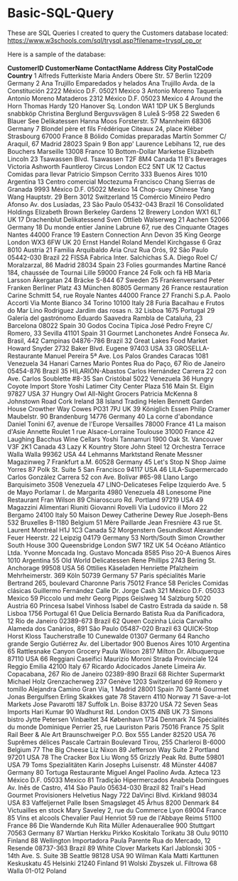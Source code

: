 # Basic-SQL-Query
These are SQL Queries I created to query the Customers database located: https://www.w3schools.com/sql/trysql.asp?filename=trysql_op_or

Here is a sample of the database:

<strong>CustomerID	CustomerName	ContactName	Address	City	PostalCode	Country</strong>
1	Alfreds Futterkiste	Maria Anders	Obere Str. 57	Berlin	12209	Germany
2	Ana Trujillo Emparedados y helados	Ana Trujillo	Avda. de la Constitución 2222	México D.F.	05021	Mexico
3	Antonio Moreno Taquería	Antonio Moreno	Mataderos 2312	México D.F.	05023	Mexico
4	Around the Horn	Thomas Hardy	120 Hanover Sq.	London	WA1 1DP	UK
5	Berglunds snabbköp	Christina Berglund	Berguvsvägen 8	Luleå	S-958 22	Sweden
6	Blauer See Delikatessen	Hanna Moos	Forsterstr. 57	Mannheim	68306	Germany
7	Blondel père et fils	Frédérique Citeaux	24, place Kléber	Strasbourg	67000	France
8	Bólido Comidas preparadas	Martín Sommer	C/ Araquil, 67	Madrid	28023	Spain
9	Bon app'	Laurence Lebihans	12, rue des Bouchers	Marseille	13008	France
10	Bottom-Dollar Marketse	Elizabeth Lincoln	23 Tsawassen Blvd.	Tsawassen	T2F 8M4	Canada
11	B's Beverages	Victoria Ashworth	Fauntleroy Circus	London	EC2 5NT	UK
12	Cactus Comidas para llevar	Patricio Simpson	Cerrito 333	Buenos Aires	1010	Argentina
13	Centro comercial Moctezuma	Francisco Chang	Sierras de Granada 9993	México D.F.	05022	Mexico
14	Chop-suey Chinese	Yang Wang	Hauptstr. 29	Bern	3012	Switzerland
15	Comércio Mineiro	Pedro Afonso	Av. dos Lusíadas, 23	São Paulo	05432-043	Brazil
16	Consolidated Holdings	Elizabeth Brown	Berkeley Gardens 12 Brewery	London	WX1 6LT	UK
17	Drachenblut Delikatessend	Sven Ottlieb	Walserweg 21	Aachen	52066	Germany
18	Du monde entier	Janine Labrune	67, rue des Cinquante Otages	Nantes	44000	France
19	Eastern Connection	Ann Devon	35 King George	London	WX3 6FW	UK
20	Ernst Handel	Roland Mendel	Kirchgasse 6	Graz	8010	Austria
21	Familia Arquibaldo	Aria Cruz	Rua Orós, 92	São Paulo	05442-030	Brazil
22	FISSA Fabrica Inter. Salchichas S.A.	Diego Roel	C/ Moralzarzal, 86	Madrid	28034	Spain
23	Folies gourmandes	Martine Rancé	184, chaussée de Tournai	Lille	59000	France
24	Folk och fä HB	Maria Larsson	Åkergatan 24	Bräcke	S-844 67	Sweden
25	Frankenversand	Peter Franken	Berliner Platz 43	München	80805	Germany
26	France restauration	Carine Schmitt	54, rue Royale	Nantes	44000	France
27	Franchi S.p.A.	Paolo Accorti	Via Monte Bianco 34	Torino	10100	Italy
28	Furia Bacalhau e Frutos do Mar	Lino Rodriguez	Jardim das rosas n. 32	Lisboa	1675	Portugal
29	Galería del gastrónomo	Eduardo Saavedra	Rambla de Cataluña, 23	Barcelona	08022	Spain
30	Godos Cocina Típica	José Pedro Freyre	C/ Romero, 33	Sevilla	41101	Spain
31	Gourmet Lanchonetes	André Fonseca	Av. Brasil, 442	Campinas	04876-786	Brazil
32	Great Lakes Food Market	Howard Snyder	2732 Baker Blvd.	Eugene	97403	USA
33	GROSELLA-Restaurante	Manuel Pereira	5ª Ave. Los Palos Grandes	Caracas	1081	Venezuela
34	Hanari Carnes	Mario Pontes	Rua do Paço, 67	Rio de Janeiro	05454-876	Brazil
35	HILARIÓN-Abastos	Carlos Hernández	Carrera 22 con Ave. Carlos Soublette #8-35	San Cristóbal	5022	Venezuela
36	Hungry Coyote Import Store	Yoshi Latimer	City Center Plaza 516 Main St.	Elgin	97827	USA
37	Hungry Owl All-Night Grocers	Patricia McKenna	8 Johnstown Road	Cork		Ireland
38	Island Trading	Helen Bennett	Garden House Crowther Way	Cowes	PO31 7PJ	UK
39	Königlich Essen	Philip Cramer	Maubelstr. 90	Brandenburg	14776	Germany
40	La corne d'abondance	Daniel Tonini	67, avenue de l'Europe	Versailles	78000	France
41	La maison d'Asie	Annette Roulet	1 rue Alsace-Lorraine	Toulouse	31000	France
42	Laughing Bacchus Wine Cellars	Yoshi Tannamuri	1900 Oak St.	Vancouver	V3F 2K1	Canada
43	Lazy K Kountry Store	John Steel	12 Orchestra Terrace	Walla Walla	99362	USA
44	Lehmanns Marktstand	Renate Messner	Magazinweg 7	Frankfurt a.M.	60528	Germany
45	Let's Stop N Shop	Jaime Yorres	87 Polk St. Suite 5	San Francisco	94117	USA
46	LILA-Supermercado	Carlos González	Carrera 52 con Ave. Bolívar #65-98 Llano Largo	Barquisimeto	3508	Venezuela
47	LINO-Delicateses	Felipe Izquierdo	Ave. 5 de Mayo Porlamar	I. de Margarita	4980	Venezuela
48	Lonesome Pine Restaurant	Fran Wilson	89 Chiaroscuro Rd.	Portland	97219	USA
49	Magazzini Alimentari Riuniti	Giovanni Rovelli	Via Ludovico il Moro 22	Bergamo	24100	Italy
50	Maison Dewey	Catherine Dewey	Rue Joseph-Bens 532	Bruxelles	B-1180	Belgium
51	Mère Paillarde	Jean Fresnière	43 rue St. Laurent	Montréal	H1J 1C3	Canada
52	Morgenstern Gesundkost	Alexander Feuer	Heerstr. 22	Leipzig	04179	Germany
53	North/South	Simon Crowther	South House 300 Queensbridge	London	SW7 1RZ	UK
54	Océano Atlántico Ltda.	Yvonne Moncada	Ing. Gustavo Moncada 8585 Piso 20-A	Buenos Aires	1010	Argentina
55	Old World Delicatessen	Rene Phillips	2743 Bering St.	Anchorage	99508	USA
56	Ottilies Käseladen	Henriette Pfalzheim	Mehrheimerstr. 369	Köln	50739	Germany
57	Paris spécialités	Marie Bertrand	265, boulevard Charonne	Paris	75012	France
58	Pericles Comidas clásicas	Guillermo Fernández	Calle Dr. Jorge Cash 321	México D.F.	05033	Mexico
59	Piccolo und mehr	Georg Pipps	Geislweg 14	Salzburg	5020	Austria
60	Princesa Isabel Vinhoss	Isabel de Castro	Estrada da saúde n. 58	Lisboa	1756	Portugal
61	Que Delícia	Bernardo Batista	Rua da Panificadora, 12	Rio de Janeiro	02389-673	Brazil
62	Queen Cozinha	Lúcia Carvalho	Alameda dos Canàrios, 891	São Paulo	05487-020	Brazil
63	QUICK-Stop	Horst Kloss	Taucherstraße 10	Cunewalde	01307	Germany
64	Rancho grande	Sergio Gutiérrez	Av. del Libertador 900	Buenos Aires	1010	Argentina
65	Rattlesnake Canyon Grocery	Paula Wilson	2817 Milton Dr.	Albuquerque	87110	USA
66	Reggiani Caseifici	Maurizio Moroni	Strada Provinciale 124	Reggio Emilia	42100	Italy
67	Ricardo Adocicados	Janete Limeira	Av. Copacabana, 267	Rio de Janeiro	02389-890	Brazil
68	Richter Supermarkt	Michael Holz	Grenzacherweg 237	Genève	1203	Switzerland
69	Romero y tomillo	Alejandra Camino	Gran Vía, 1	Madrid	28001	Spain
70	Santé Gourmet	Jonas Bergulfsen	Erling Skakkes gate 78	Stavern	4110	Norway
71	Save-a-lot Markets	Jose Pavarotti	187 Suffolk Ln.	Boise	83720	USA
72	Seven Seas Imports	Hari Kumar	90 Wadhurst Rd.	London	OX15 4NB	UK
73	Simons bistro	Jytte Petersen	Vinbæltet 34	København	1734	Denmark
74	Spécialités du monde	Dominique Perrier	25, rue Lauriston	Paris	75016	France
75	Split Rail Beer & Ale	Art Braunschweiger	P.O. Box 555	Lander	82520	USA
76	Suprêmes délices	Pascale Cartrain	Boulevard Tirou, 255	Charleroi	B-6000	Belgium
77	The Big Cheese	Liz Nixon	89 Jefferson Way Suite 2	Portland	97201	USA
78	The Cracker Box	Liu Wong	55 Grizzly Peak Rd.	Butte	59801	USA
79	Toms Spezialitäten	Karin Josephs	Luisenstr. 48	Münster	44087	Germany
80	Tortuga Restaurante	Miguel Angel Paolino	Avda. Azteca 123	México D.F.	05033	Mexico
81	Tradição Hipermercados	Anabela Domingues	Av. Inês de Castro, 414	São Paulo	05634-030	Brazil
82	Trail's Head Gourmet Provisioners	Helvetius Nagy	722 DaVinci Blvd.	Kirkland	98034	USA
83	Vaffeljernet	Palle Ibsen	Smagsløget 45	Århus	8200	Denmark
84	Victuailles en stock	Mary Saveley	2, rue du Commerce	Lyon	69004	France
85	Vins et alcools Chevalier	Paul Henriot	59 rue de l'Abbaye	Reims	51100	France
86	Die Wandernde Kuh	Rita Müller	Adenauerallee 900	Stuttgart	70563	Germany
87	Wartian Herkku	Pirkko Koskitalo	Torikatu 38	Oulu	90110	Finland
88	Wellington Importadora	Paula Parente	Rua do Mercado, 12	Resende	08737-363	Brazil
89	White Clover Markets	Karl Jablonski	305 - 14th Ave. S. Suite 3B	Seattle	98128	USA
90	Wilman Kala	Matti Karttunen	Keskuskatu 45	Helsinki	21240	Finland
91	Wolski	Zbyszek	ul. Filtrowa 68	Walla	01-012	Poland


